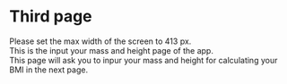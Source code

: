<h1>Third page</h1>
Please set the max width of the screen to 413 px.<br>
This is the input your mass and height page of the app.<br>
This page will ask you to inpur your mass and height for calculating your BMI in the next page.<br>
